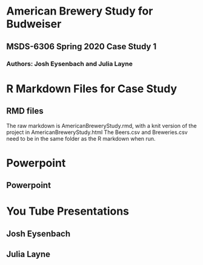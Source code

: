# American Brewery Study for Budweiser
## MSDS-6306 Spring 2020 Case Study 1
### Authors: Josh Eysenbach and Julia Layne

# R Markdown Files for Case Study 
## RMD files
The raw markdown is AmericanBreweryStudy.rmd, with a knit version of the project in AmericanBreweryStudy.html
The Beers.csv and Breweries.csv need to be in the same folder as the R markdown when run.


# Powerpoint
## Powerpoint

# You Tube Presentations

## Josh Eysenbach 

## Julia Layne
